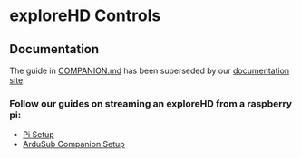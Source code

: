 # exploreHD Controls

## Documentation

The guide in [COMPANION.md](./COMPANION.md) has been superseded by our [documentation site](https://docs.exploredeepwater.com/).

### Follow our guides on streaming an exploreHD from a raspberry pi:
- [Pi Setup](https://docs.exploredeepwater.com/guides/pi_setup.html)
- [ArduSub Companion Setup](https://docs.exploredeepwater.com/guides/ardusub_companion.html)
